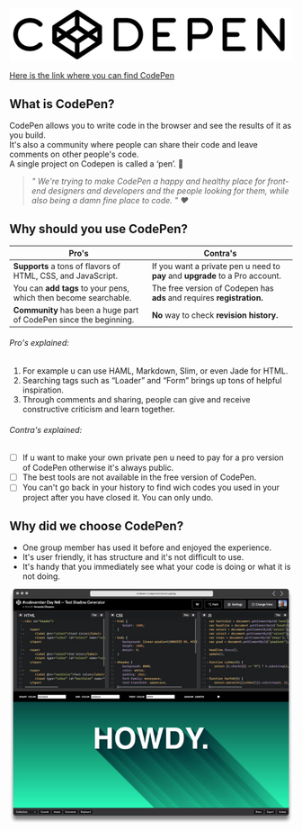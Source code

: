 ![alt text](download.png)

[Here is the link where you can find CodePen](https://codepen.io/)

## What is CodePen? 

CodePen allows you to write code in the browser and see the results of it as you build.  
It's also a community where people can share their code and leave comments on other people's code.  
A single project on Codepen is called a ‘pen’. :memo:

> *" We're trying to make CodePen a happy and healthy place for front-end designers and developers and the people looking for  them, while also being a damn fine place to code. " :heart:*

## Why should you use CodePen?

Pro's | Contra's 
--- | --- 
 **Supports** a tons of flavors of HTML, CSS, and JavaScript. |  If you want a private pen u need to **pay** and **upgrade** to a Pro account.
 You can **add tags** to your pens, which then become searchable. | The free version of Codepen has **ads** and requires **registration.**
 **Community** has been a huge part of CodePen since the beginning. | **No** way to check **revision history.**

###### Pro's explained:
1. For example u can use HAML, Markdown, Slim, or even Jade for HTML.
2. Searching tags such as “Loader” and “Form” brings up tons of helpful inspiration. 
3. Through comments and sharing, people can give and receive constructive criticism and learn together.

###### Contra's explained:

- [ ]  If u want to make your own private pen u need to pay for a pro version of CodePen otherwise it's always public.
- [ ]  The best tools are not available in the free version of CodePen.
- [ ]  You can't go back in your history to find wich codes you used in your project after you have closed it. You can only undo.

## Why did we choose CodePen?

* One group member has used it before and enjoyed the experience. 
* It's user friendly, it has structure and it's not difficult to use. 
* It's handy that you immediately see what your code is doing or what it is not doing. 

![alt text](codepen.jpg)
